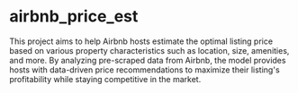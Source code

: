 # airbnb_price_est
This project aims to help Airbnb hosts estimate the optimal listing price based on various property characteristics such as location, size, amenities, and more. By analyzing pre-scraped data from Airbnb, the model provides hosts with data-driven price recommendations to maximize their listing's profitability while staying competitive in the market.
